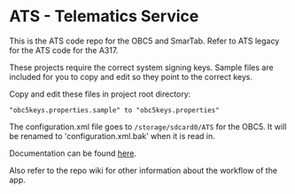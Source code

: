 # ATS - Telematics Service

This is the ATS code repo for the OBC5 and SmarTab. Refer to ATS legacy for the ATS code for the A317. 

These projects require the correct system signing keys. Sample files are included for you to copy and edit so they point to the correct keys.

Copy and edit these files in project root directory:

	"obc5keys.properties.sample" to "obc5keys.properties"

The configuration.xml file goes to `/storage/sdcard0/ATS` for the OBC5. It will be renamed to 'configuration.xml.bak' when it is read in.

Documentation can be found [here](https://micronet1023744.sharepoint.com/RD/Forms/AllItems.aspx?viewpath=%2FRD%2FForms%2FAllItems%2Easpx&id=%2FRD%2FATS).

Also refer to the repo wiki for other information about the workflow of the app.

